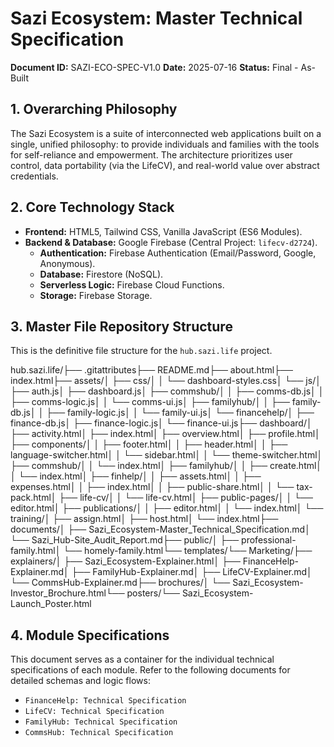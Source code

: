 # Sazi Ecosystem: Master Technical Specification

**Document ID:** SAZI-ECO-SPEC-V1.0
**Date:** 2025-07-16
**Status:** Final - As-Built

## 1. Overarching Philosophy

The Sazi Ecosystem is a suite of interconnected web applications built on a single, unified philosophy: to provide individuals and families with the tools for self-reliance and empowerment. The architecture prioritizes user control, data portability (via the LifeCV), and real-world value over abstract credentials.

## 2. Core Technology Stack

- **Frontend:** HTML5, Tailwind CSS, Vanilla JavaScript (ES6 Modules).
- **Backend & Database:** Google Firebase (Central Project: `lifecv-d2724`).
  - **Authentication:** Firebase Authentication (Email/Password, Google, Anonymous).
  - **Database:** Firestore (NoSQL).
  - **Serverless Logic:** Firebase Cloud Functions.
  - **Storage:** Firebase Storage.

## 3. Master File Repository Structure

This is the definitive file structure for the `hub.sazi.life` project.

hub.sazi.life/├── .gitattributes├── README.md├── about.html├── index.html├── assets/│   ├── css/│   │   └── dashboard-styles.css│   └── js/│       ├── auth.js│       ├── dashboard.js│       ├── commshub/│       │   ├── comms-db.js│       │   ├── comms-logic.js│       │   └── comms-ui.js│       ├── familyhub/│       │   ├── family-db.js│       │   ├── family-logic.js│       │   └── family-ui.js│       └── financehelp/│           ├── finance-db.js│           ├── finance-logic.js│           └── finance-ui.js├── dashboard/│   ├── activity.html│   ├── index.html│   ├── overview.html│   ├── profile.html│   ├── components/│   │   ├── footer.html│   │   ├── header.html│   │   ├── language-switcher.html│   │   └── sidebar.html│   │   └── theme-switcher.html│   ├── commshub/│   │   └── index.html│   ├── familyhub/│   │   ├── create.html│   │   └── index.html│   ├── finhelp/│   │   ├── assets.html│   │   ├── expenses.html│   │   ├── index.html│   │   ├── public-share.html│   │   └── tax-pack.html│   ├── life-cv/│   │   └── life-cv.html│   ├── public-pages/│   │   └── editor.html│   ├── publications/│   │   ├── editor.html│   │   └── index.html│   └── training/│       ├── assign.html│       ├── host.html│       └── index.html├── documents/│   ├── Sazi_Ecosystem-Master_Technical_Specification.md│   └── Sazi_Hub-Site_Audit_Report.md├── public/│   ├── professional-family.html│   └── homely-family.html└── templates/└── Marketing/├── explainers/│   ├── Sazi_Ecosystem-Explainer.html│   ├── FinanceHelp-Explainer.md│   ├── FamilyHub-Explainer.md│   ├── LifeCV-Explainer.md│   └── CommsHub-Explainer.md├── brochures/│   └── Sazi_Ecosystem-Investor_Brochure.html└── posters/└── Sazi_Ecosystem-Launch_Poster.html
## 4. Module Specifications

This document serves as a container for the individual technical specifications of each module. Refer to the following documents for detailed schemas and logic flows:
* `FinanceHelp: Technical Specification`
* `LifeCV: Technical Specification`
* `FamilyHub: Technical Specification`
* `CommsHub: Technical Specification`
